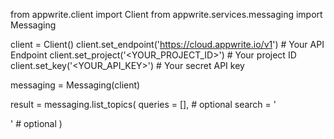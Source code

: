 from appwrite.client import Client
from appwrite.services.messaging import Messaging

client = Client()
client.set_endpoint('https://cloud.appwrite.io/v1') # Your API Endpoint
client.set_project('<YOUR_PROJECT_ID>') # Your project ID
client.set_key('<YOUR_API_KEY>') # Your secret API key

messaging = Messaging(client)

result = messaging.list_topics(
    queries = [], # optional
    search = '<SEARCH>' # optional
)
